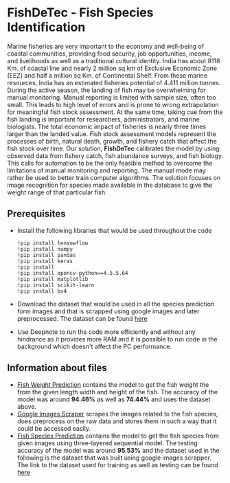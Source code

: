 # FishDeTec - Fish Species Identification

Marine fisheries are very important to the economy and well-being of coastal communities, providing food security, job opportunities, income, and livelihoods as well as a traditional cultural identity. India has about 8118 Km. of coastal line and nearly 2 million sq km of Exclusive Economic Zone (EEZ) and half a million sq Km. of Continental Shelf. From these marine resources, India has an estimated fisheries potential of 4.411 million tonnes. During the active season, the landing of fish may be overwhelming for manual monitoring. Manual reporting is limited with sample size, often too small. This leads to high level of errors and is prone to wrong extrapolation for meaningful fish stock assessment. At the same time, taking cue from the fish landing is important for researchers, administrators, and marine biologists. The total economic impact of fisheries is nearly three times larger than the landed value. Fish stock assessment models represent the processes of birth, natural death, growth, and fishery catch that affect the fish stock over time. Our solution, **FishDeTec** calibrates the model by using observed data from fishery catch, fish abundance surveys, and fish biology. This calls for automation to be the only feasible method to overcome the limitations of manual monitoring and reporting. The manual mode may rather be used to better train computer algorithms. The solution focuses on image recognition for species made available in the database to give the weight range of that particular fish.


## Prerequisites

 - Install the following libraries that would be used throughout the code
  
       !pip install tensowflow
       !pip install numpy
       !pip install pandas
       !pip install keras
       !pip install
       !pip install opencv-python==4.5.5.64
       !pip install matplotlib
       !pip install scikit-learn
       !pip install bs4
 
 - Download the dataset that would be used in all the species prediction form images and that is scrapped using google images and later preprocessed. The dataset can be found [here](https://drive.google.com/drive/folders/17P-kXO3Hg0CQh55gfXKyTGEeEl0FslJK?usp=sharing)
 - Use Deepnote to run the code more efficiently and without any hindrance as it provides more RAM and it is possible to run code in the background which doesn't affect the PC performance. 






## Information about files
- [Fish Weight Prediction](https://github.com/Ishanmittal1404/Fish-Speceies-Identification/blob/main/Fish%20weight%20Prediction.ipynb) contains the model to get the fish weight the from the given length width and height of the fish. The accuracy of the model was around **94.46%** as well as **74.44%** and uses the dataset above. 
- [Google Images Scraper](https://github.com/Ishanmittal1404/Fish-Speceies-Identification/blob/main/Google%20Image%20Scrapper.ipynb) scrapes the images related to the fish species, does preprocess on the raw data and stores them in such a way that it could be accessed easily.
- [Fish Species Prediction](https://github.com/Ishanmittal1404/Fish-Speceies-Identification/blob/main/Fish%20Species%20Prediction.ipynb) contains the model to get the fish species from given images using three-layered sequential model. The testing accuracy of the model was around **95.53%** and the dataset used in the following is the dataset that was built using google images scrapper. The link to the dataset used for training as well as testing can be found [here](https://drive.google.com/drive/folders/17P-kXO3Hg0CQh55gfXKyTGEeEl0FslJK?usp=sharing)
